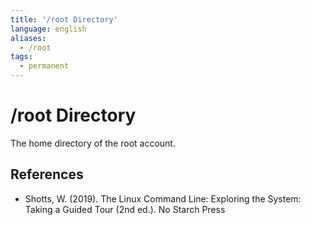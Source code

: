 ```yaml
---
title: '/root Directory'
language: english
aliases:
  - /root
tags:
  - permanent
---
```


# /root Directory

The home directory of the root account.

## References

- Shotts, W. (2019). <span class="reference-title">The Linux Command Line: Exploring the System: Taking a Guided Tour (2nd ed.)</span>. No Starch Press
